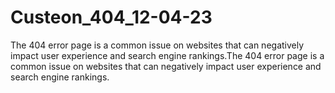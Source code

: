 # Custeon_404_12-04-23
The 404 error page is a common issue on websites that can negatively impact user experience and search engine rankings.The 404 error page is a common issue on websites that can negatively impact user experience and search engine rankings.
